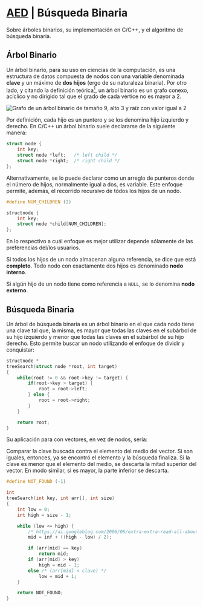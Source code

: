 # [AED](https://github.com/rnsavinelli/aed) | Búsqueda Binaria

Sobre árboles binarios, su implementación en C/C++, y el algoritmo de búsqueda binaria.

## Árbol Binario

Un árbol binario, para su uso en ciencias de la computación, es una estructura de datos compuesta de nodos con una variable denominada **clave** y un máximo de
**dos hijos** (ergo de su naturaleza binaria). Por otro lado, y citando la
definición teórica[<sup>1</sup>](https://es.wikipedia.org/wiki/%C3%81rbol_binario#Definici%C3%B3n_de_teor%C3%ADa_de_grafos), un árbol binario es un grafo conexo, acíclico y no dirigido tal que el grado de cada vértice no es mayor a 2.

![Grafo de un árbol binario de tamaño 9, alto 3 y raíz con valor igual a  2](https://upload.wikimedia.org/wikipedia/commons/thumb/f/f7/Binary_tree.svg/192px-Binary_tree.svg.png)

Por definición, cada hijo es un puntero y se los denomina hijo izquierdo y derecho. En C/C++ un árbol binario suele declararse de la siguiente manera:

```cpp
struct node {
    int key;
    struct node *left;   /* left child */
    struct node *right;  /* right child */
};
```

Alternativamente, se lo puede declarar como un arreglo de punteros donde el
número de hijos, normalmente igual a dos, es variable. Este enfoque permite, además, el recorrido recursivo de tódos los hijos de un nodo.

```cpp
#define NUM_CHILDREN (2)

structnode {
    int key;
    struct node *child[NUM_CHILDREN];
};
```

En lo respectivo a cuál enfoque es mejor utilizar depende sólamente de las preferencias del/los usuarios.

Si todos los hijos de un nodo almacenan alguna referencia, se dice que está
**completo**. Todo nodo con exactamente dos hijos es denominado **nodo interno**.

Si algún hijo de un nodo tiene como referencia a `NULL`, se lo denomina **nodo externo**.

## Búsqueda Binaria

Un árbol de búsqueda binaria es un árbol binario en el que cada nodo tiene
una clave tal que, la misma, es mayor que todas las claves en el subárbol de su hijo izquierdo y menor que todas las claves en el subárbol de su hijo derecho. Esto permite buscar un nodo utilizando el enfoque de dividir y conquistar:

```cpp
structnode *
treeSearch(struct node *root, int target)
{
    while(root != 0 && root->key != target) {
        if(root->key > target) {
            root = root->left;
        } else {
            root = root->right;
        }
    }

    return root;
}
```

Su aplicación para con vectores, en vez de nodos, sería:

Comparar la clave buscada contra el elemento del medio del vector. Si son iguales, entonces, ya se encontró el elemento y la búsqueda finaliza. Si la clave es menor que el
elemento del medio, se descarta la mitad superior del vector. En modo similar, si es mayor, la parte inferior se descarta.

```cpp
#define NOT_FOUND (-1)

int
treeSearch(int key, int arr[], int size)
{
	int low = 0;
	int high = size - 1;

	while (low <= high) {
        /* https://ai.googleblog.com/2006/06/extra-extra-read-all-about-it-nearly.html */
		mid = inf + ((high - low) / 2);

		if (arr[mid] == key)
			return mid;
		if (arr[mid] > key)
			high = mid - 1;
		else /* (arr[mid] < clave) */
			low = mid + 1;
	}

	return NOT_FOUND;
}
```
